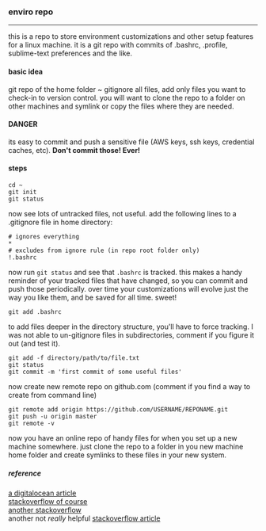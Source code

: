 ### enviro repo
------
this is a repo to store environment customizations and other setup features for a linux machine.  it is a git repo with commits of .bashrc, .profile, sublime-text preferences and the like.
  
  
#### basic idea
git repo of the home folder ~
gitignore all files, add only files you want to check-in to version control.
you will want to clone the repo to a folder on other machines and symlink or copy the files where they are needed.
  
  
#### DANGER
its easy to commit and push a sensitive file (AWS keys, ssh keys, credential caches, etc).  **Don't commit those! Ever!**
  
  
#### steps

```shell
cd ~
git init
git status
```

now see lots of untracked files, not useful. add the following lines to a .gitignore file in home directory:

```shell
# ignores everything
*
# excludes from ignore rule (in repo root folder only)
!.bashrc
```

now run `git status` and see that `.bashrc` is tracked. this makes a handy reminder of your tracked files that have changed, so you can commit and push those periodically.  over time your customizations will evolve just the way you like them, and be saved for all time.  sweet!

```shell
git add .bashrc
```

to add files deeper in the directory structure, you'll have to force tracking.  I was not able to un-gitignore files in subdirectories, comment if you figure it out (and test it).

```shell
git add -f directory/path/to/file.txt
git status
git commit -m 'first commit of some useful files'
```

now create new remote repo on github.com (comment if you find a way to create from command line)

```shell
git remote add origin https://github.com/USERNAME/REPONAME.git
git push -u origin master
git remote -v
```

now you have an online repo of handy files for when you set up a new machine somewhere. just clone the repo to a folder in you new machine home folder and create symlinks to these files in your new system. 
  
  
  
##### reference
[a digitalocean article][1]  
[stackoverflow of course][2]  
[another stackoverflow][3]  
another not _really_ helpful [stackoverflow article][4]  

[1]:https://www.digitalocean.com/community/tutorials/how-to-use-git-to-manage-your-user-configuration-files-on-a-linux-vps
[2]:http://stackoverflow.com/questions/987142/make-gitignore-ignore-everything-except-a-few-files
[3]:http://stackoverflow.com/questions/2545602/git-ignore-sub-folders
[4]:http://stackoverflow.com/questions/5876075/gitignore-to-ignore-all-files-then-recursively-allows-files-of-a-certain-type
